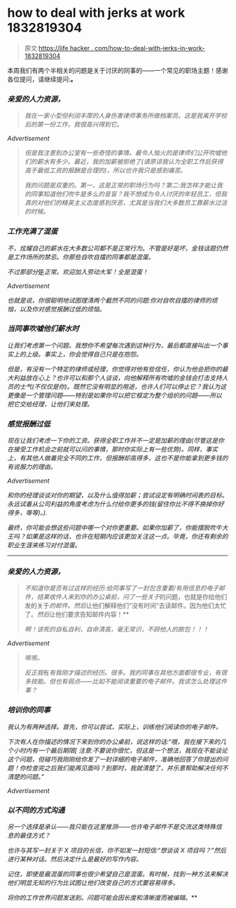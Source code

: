 # how to deal with jerks at work 1832819304

> 原文:[https://life hacker . com/how-to-deal-with-jerks-in-work-1832819304](https://lifehacker.com/how-to-deal-with-jerks-at-work-1832819304)

本周我们有两个半相关的问题是关于讨厌的同事的——一个常见的职场主题！感谢各位提问，请继续提问:[](mailto:humanresource@lifehacker.com)**。** 

### ***亲爱的人力资源，***

> *我在一家小型但利润丰厚的人身伤害律师事务所做档案员。这是我离开学校后的第一份工作，我很高兴得到它。*

*<label class="bxm4mm-13 juykRM">Advertisement</label>*

> *但是我注意到办公室有一些奇怪的事情。最令人恼火的是律师们公开吹嘘他们的薪水有多少。最近，我的加薪被拒绝了(请原谅我认为全职工作后获得高于最低工资的报酬是合理的)，所以也许我只是感到痛苦。*
> 
> *我的问题是双重的。第一，这是正常的职场行为吗？第二:我怎样才能让我的同事知道他们吹牛是多么的音盲？我不想成为令人讨厌的年轻员工，但我真的对他们的精英主义态度感到厌恶，尤其是当我们大多数员工靠薪水过活的时候。*

### *工作充满了混蛋*

*不，炫耀自己的薪水在大多数公司都不是正常行为。不管是好是坏，金钱话题仍然是工作场所的禁忌。你那些自吹自擂的同事都是混蛋。* 

*不过那部分*是*正常。欢迎加入劳动大军！全是混蛋！*

*<label class="bxm4mm-13 juykRM">Advertisement</label>*

*也就是说，你很聪明地试图理清两个截然不同的问题:你对自吹自擂的律师的烦恼，以及你对感觉报酬过低的烦恼。*

### *当同事吹嘘他们薪水时*

*让我们考虑第一个问题。我想你不希望每次遇到这种行为，最后都直接叫出一个事实上的上级。事实上，你会觉得自己只是在抱怨。* 

*但是，有没有一个特定的律师或经理，你觉得对他有些信任，你认为他会把你的最大利益放在心上？也许可以和那个人谈谈，向他解释所有吹嘘的金钱会打击支持人员的士气(不仅仅是你)。既然它没有明显的用途，也许人们可以停止它？我认为这更像是一个管理问题——特别是如果你可以把它框定为整个组织的问题——所以把它交给经理，让他们来处理。*

### *感觉报酬过低*

*现在让我们考虑一下你的工资。获得全职工作并不一定是加薪的理由(尽管这是你在接受工作机会之前就可以问的事情，那时你实际上有一些优势)。同样，事实上，有其他人做着完全不同的工作，但报酬却高得多，这也不是你能拿到更多钱的有说服力的理由。* 

*<label class="bxm4mm-13 juykRM">Advertisement</label>*

*和你的经理谈谈对你的期望，以及什么值得加薪；尝试设定有明确时间表的目标。永远试着从公司利益的角度考虑为什么付给你更多的钱(留住你比不得不换掉你好得多，等等)。).* 

*最终，你可能会想这些问题中哪一个对你更重要。如果你加薪了，你能摆脱吹牛大王吗？如果是这样的话，也许在短期内应该更加关注这一点。毕竟，你还有剩余的职业生涯来练习对付混蛋。*

* * *

### ***亲爱的人力资源，***

> *不知道你是否有过这样的经历:给同事写了一封包含重要/有用信息的电子邮件，结果收件人来到你的办公桌前，问了一些关于*的问题，也就是你给他们发的关于*的邮件。然后*让他们解释他们“没有时间”去读邮件。因为他们太忙了。*然后*让他们要求告知邮件内容！**
> 
> *啊！该死的自私自利，自命清高，毫无常识，不顾他人的脓包！！！*

*<label class="bxm4mm-13 juykRM">Advertisement</label>*

> *咳咳。*
> 
> *反正我*有*有我刚才描述的经历。很多。我的同事在其他方面都很专业，有很多技能。但也有弱点——比如不能阅读重要的电子邮件。我该怎么处理这件事？*

### *培训你的同事*

*我认为有两种选择。首先，你可以尝试，实际上，训练他们阅读你的电子邮件。* 

*下次有人在你描述的情况下来到你的办公桌前，说这样的话:“哦，我在接下来的几个小时内有一个最后期限[ *注意:不要说你很忙，但这是一个想法*，我现在不能谈论这个问题，但碰巧我刚刚给你发了一封详细的电子邮件，准确地回答了你提出的问题！你检查完之后我们能再见面吗？到那时，我就清楚了，并乐意帮助解决任何不清楚的问题。”*

*<label class="bxm4mm-13 juykRM">Advertisement</label>*

### *以不同的方式沟通*

*另一个选择是承认——我只能在这里推测——也许电子邮件不是交流这类特殊信息的最佳方式？* 

*也许与其写一封关于 X 项目的长信，你不如发一封短信:“想谈谈 X 项目吗？”然后进行某种对话。*然后*决定什么是最好的写作内容。*

*记住，即使是最混蛋的同事也很少希望自己是混蛋。有时候，找到一种方法来解决他们明显无知的行为比试图让他们改变自己的方式要容易得多。* 

**将你的工作世界问题发送到*[](mailto:humanresource@lifehacker.com)**。问题可能会因长度和清晰度而被编辑。***